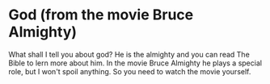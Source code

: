 
# God (from the movie Bruce Almighty)

What shall I tell you about god? He is the almighty and you can read The Bible to lern more about him.
In the movie Bruce Almighty he plays a special role, but I won't spoil anything. So you need to watch the movie yourself.
